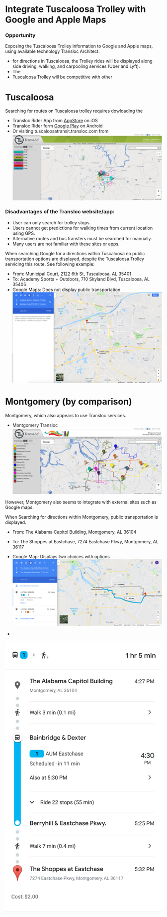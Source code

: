 # Integrate Tuscaloosa Trolley with Google and Apple Maps

### Opportunity
Exposing the Tuscaloosa Trolley information to Google and Apple maps, using available technology Transloc Architect.
*  for directions in Tuscaloosa, the Trolley rides will be displayed along side driving, walking, and carpooling services (Uber and Lyft).
* The  
* Tuscaloosa Trolley will be competitive with other 

# Tuscaloosa 

Searching for routes on Tuscaloosa trolley requires dowloading the 
* Transloc Rider App from [AppStore](https://apps.apple.com/us/app/transloc-rider/id751972942) on iOS
* Transloc Rider form [Google Play](https://play.google.com/store/apps/details?id=com.transloc.android.rider) on Android
* Or visiting tuscaloosatransit.transloc.com from ![image](src/screenshots/transloc-tusc.png)

### Disadvantages of the Transloc website/app:
* User can only search for trolley stops.
* Users cannot get predictions for walking times from current location using GPS.
* Alternative routes and bus transfers must be searched for manually.
* Many users are not familiar with these sites or apps.

When searching Google for a directions within Tuscaloosa no public transportation options are displayed, despite the Tuscaloosa Trolley servicing this route. See following example:
 * From: Municipal Court, 2122 6th St, Tuscaloosa, AL 35401
 * To: Academy Sports + Outdoors, 710 Skyland Blvd, Tuscaloosa, AL 35405 
 * Google Maps: Does not display public transportation ![](src/screenshots/google-tusc.png)

# Montgomery (by comparison)

Montgomery, which also appears to use Transloc services. 
* Montgomery Transloc![mont](src/screenshots/transloc-mont.png)

However, Montgomery also seems to integrate with external sites such as Google maps.

When Searching for directions within Montgomery, public transportation is displayed.
* From: The Alabama Capitol Building, Montgomery, AL 36104
* To: The Shoppes at Eastchase, 7274 Eastchase Pkwy, Montgomery, AL 36117
* Google Map: Displays two choices with options ![](src/screenshots/google-mont.png)

* 
![](src/screenshots/google-mont-phone.png)